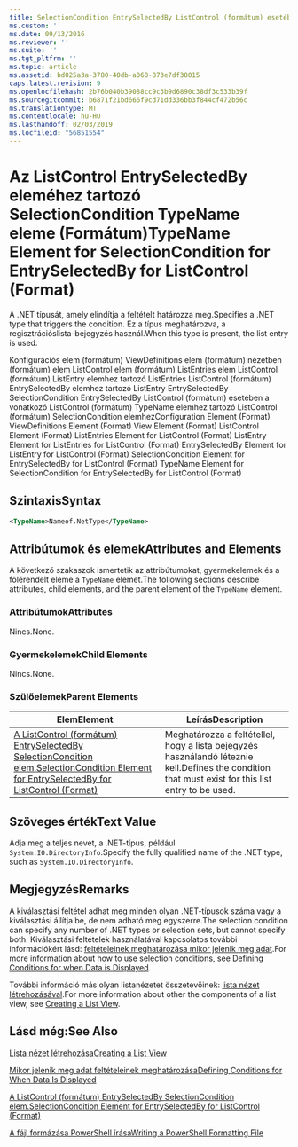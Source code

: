 ```yaml
---
title: SelectionCondition EntrySelectedBy ListControl (formátum) esetében a TypeName eleme |} A Microsoft Docs
ms.custom: ''
ms.date: 09/13/2016
ms.reviewer: ''
ms.suite: ''
ms.tgt_pltfrm: ''
ms.topic: article
ms.assetid: bd025a3a-3780-40db-a068-873e7df38015
caps.latest.revision: 9
ms.openlocfilehash: 2b76b040b39088cc9c3b9d6890c38df3c533b39f
ms.sourcegitcommit: b6871f21bd666f9cd71dd336bb3f844cf472b56c
ms.translationtype: MT
ms.contentlocale: hu-HU
ms.lasthandoff: 02/03/2019
ms.locfileid: "56851554"
---
```

# <a name="typename-element-for-selectioncondition-for-entryselectedby-for-listcontrol-format"></a><span data-ttu-id="9050f-102">Az ListControl EntrySelectedBy eleméhez tartozó SelectionCondition TypeName eleme (Formátum)</span><span class="sxs-lookup"><span data-stu-id="9050f-102">TypeName Element for SelectionCondition for EntrySelectedBy for ListControl (Format)</span></span>

<span data-ttu-id="9050f-103">A .NET típusát, amely elindítja a feltételt határozza meg.</span><span class="sxs-lookup"><span data-stu-id="9050f-103">Specifies a .NET type that triggers the condition.</span></span> <span data-ttu-id="9050f-104">Ez a típus meghatározva, a regisztrációslista-bejegyzés használ.</span><span class="sxs-lookup"><span data-stu-id="9050f-104">When this type is present, the list entry is used.</span></span>

<span data-ttu-id="9050f-105">Konfigurációs elem (formátum) ViewDefinitions elem (formátum) nézetben (formátum) elem ListControl elem (formátum) ListEntries elem ListControl (formátum) ListEntry elemhez tartozó ListEntries ListControl (formátum) EntrySelectedBy elemhez tartozó ListEntry EntrySelectedBy SelectionCondition EntrySelectedBy ListControl (formátum) esetében a vonatkozó ListControl (formátum) TypeName elemhez tartozó ListControl (formátum) SelectionCondition elemhez</span><span class="sxs-lookup"><span data-stu-id="9050f-105">Configuration Element (Format) ViewDefinitions Element (Format) View Element (Format) ListControl Element (Format) ListEntries Element for ListControl (Format) ListEntry Element for ListEntries for ListControl (Format) EntrySelectedBy Element for ListEntry for ListControl (Format) SelectionCondition Element for EntrySelectedBy for ListControl (Format) TypeName Element for SelectionCondition for EntrySelectedBy for ListControl (Format)</span></span>

## <a name="syntax"></a><span data-ttu-id="9050f-106">Szintaxis</span><span class="sxs-lookup"><span data-stu-id="9050f-106">Syntax</span></span>

```xml
<TypeName>Nameof.NetType</TypeName>
```

## <a name="attributes-and-elements"></a><span data-ttu-id="9050f-107">Attribútumok és elemek</span><span class="sxs-lookup"><span data-stu-id="9050f-107">Attributes and Elements</span></span>

<span data-ttu-id="9050f-108">A következő szakaszok ismertetik az attribútumokat, gyermekelemek és a fölérendelt eleme a `TypeName` elemet.</span><span class="sxs-lookup"><span data-stu-id="9050f-108">The following sections describe attributes, child elements, and the parent element of the `TypeName` element.</span></span>

### <a name="attributes"></a><span data-ttu-id="9050f-109">Attribútumok</span><span class="sxs-lookup"><span data-stu-id="9050f-109">Attributes</span></span>

<span data-ttu-id="9050f-110">Nincs.</span><span class="sxs-lookup"><span data-stu-id="9050f-110">None.</span></span>

### <a name="child-elements"></a><span data-ttu-id="9050f-111">Gyermekelemek</span><span class="sxs-lookup"><span data-stu-id="9050f-111">Child Elements</span></span>

<span data-ttu-id="9050f-112">Nincs.</span><span class="sxs-lookup"><span data-stu-id="9050f-112">None.</span></span>

### <a name="parent-elements"></a><span data-ttu-id="9050f-113">Szülőelemek</span><span class="sxs-lookup"><span data-stu-id="9050f-113">Parent Elements</span></span>

|<span data-ttu-id="9050f-114">Elem</span><span class="sxs-lookup"><span data-stu-id="9050f-114">Element</span></span>|<span data-ttu-id="9050f-115">Leírás</span><span class="sxs-lookup"><span data-stu-id="9050f-115">Description</span></span>|
|-------------|-----------------|
|[<span data-ttu-id="9050f-116">A ListControl (formátum) EntrySelectedBy SelectionCondition elem.</span><span class="sxs-lookup"><span data-stu-id="9050f-116">SelectionCondition Element for EntrySelectedBy for ListControl (Format)</span></span>](./selectioncondition-element-for-entryselectedby-for-listcontrol-format.md)|<span data-ttu-id="9050f-117">Meghatározza a feltétellel, hogy a lista bejegyzés használandó léteznie kell.</span><span class="sxs-lookup"><span data-stu-id="9050f-117">Defines the condition that must exist for this list entry to be used.</span></span>|

## <a name="text-value"></a><span data-ttu-id="9050f-118">Szöveges érték</span><span class="sxs-lookup"><span data-stu-id="9050f-118">Text Value</span></span>

<span data-ttu-id="9050f-119">Adja meg a teljes nevet, a .NET-típus, például `System.IO.DirectoryInfo`.</span><span class="sxs-lookup"><span data-stu-id="9050f-119">Specify the fully qualified name of the .NET type, such as `System.IO.DirectoryInfo`.</span></span>

## <a name="remarks"></a><span data-ttu-id="9050f-120">Megjegyzés</span><span class="sxs-lookup"><span data-stu-id="9050f-120">Remarks</span></span>

<span data-ttu-id="9050f-121">A kiválasztási feltétel adhat meg minden olyan .NET-típusok száma vagy a kiválasztási állítja be, de nem adható meg egyszerre.</span><span class="sxs-lookup"><span data-stu-id="9050f-121">The selection condition can specify any number of .NET types or selection sets, but cannot specify both.</span></span> <span data-ttu-id="9050f-122">Kiválasztási feltételek használatával kapcsolatos további információkért lásd: [feltételeinek meghatározása mikor jelenik meg adat](./defining-conditions-for-displaying-data.md).</span><span class="sxs-lookup"><span data-stu-id="9050f-122">For more information about how to use selection conditions, see [Defining Conditions for when Data is Displayed](./defining-conditions-for-displaying-data.md).</span></span>

<span data-ttu-id="9050f-123">További információ más olyan listanézetet összetevőinek: [lista nézet létrehozásával](./creating-a-list-view.md).</span><span class="sxs-lookup"><span data-stu-id="9050f-123">For more information about other the components of a list view, see [Creating a List View](./creating-a-list-view.md).</span></span>

## <a name="see-also"></a><span data-ttu-id="9050f-124">Lásd még:</span><span class="sxs-lookup"><span data-stu-id="9050f-124">See Also</span></span>

[<span data-ttu-id="9050f-125">Lista nézet létrehozása</span><span class="sxs-lookup"><span data-stu-id="9050f-125">Creating a List View</span></span>](./creating-a-list-view.md)

[<span data-ttu-id="9050f-126">Mikor jelenik meg adat feltételeinek meghatározása</span><span class="sxs-lookup"><span data-stu-id="9050f-126">Defining Conditions for When Data Is Displayed</span></span>](./defining-conditions-for-displaying-data.md)

[<span data-ttu-id="9050f-127">A ListControl (formátum) EntrySelectedBy SelectionCondition elem.</span><span class="sxs-lookup"><span data-stu-id="9050f-127">SelectionCondition Element for EntrySelectedBy for ListControl (Format)</span></span>](./selectioncondition-element-for-entryselectedby-for-listcontrol-format.md)

[<span data-ttu-id="9050f-128">A fájl formázása PowerShell írása</span><span class="sxs-lookup"><span data-stu-id="9050f-128">Writing a PowerShell Formatting File</span></span>](./writing-a-powershell-formatting-file.md)
